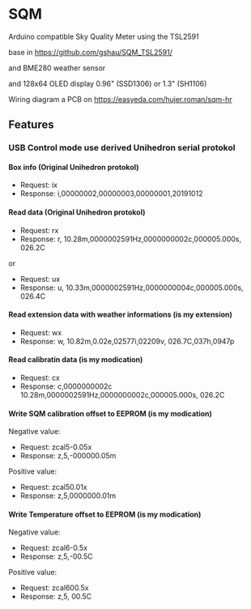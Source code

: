 # SQM
Arduino compatible Sky Quality Meter using the TSL2591
   
  base in https://github.com/gshau/SQM_TSL2591/
 
  and BME280 weather sensor 
  
  and 128x64 OLED display 0.96" (SSD1306) or 1.3" (SH1106)

  Wiring diagram a PCB  on   https://easyeda.com/hujer.roman/sqm-hr


## Features

### USB Control mode use derived Unihedron serial protokol

#### Box info (Original Unihedron protokol)
* Request: ix 
* Response:  i,00000002,00000003,00000001,20191012

#### Read data  (Original Unihedron protokol)
* Request: rx  
* Response: r, 10.28m,0000002591Hz,0000000002c,000005.000s, 026.2C

or
 
* Request: ux  
* Response: u, 10.33m,0000002591Hz,0000000004c,000005.000s, 026.4C

#### Read extension data with weather informations (is my extension)

* Request: wx  
* Response: w, 10.82m,0.02e,02577i,02209v, 026.7C,037h,0947p

#### Read calibratin data  (is my modication)

* Request: cx  
* Response: c,0000000002c 10.28m,0000002591Hz,0000000002c,000005.000s, 026.2C
 
#### Write SQM calibration offset to EEPROM (is my modication)
Negative value: 
* Request:  zcal5-0.05x
* Response: z,5,-000000.05m

Positive value:  
* Request:  zcal50.01x
* Response: z,5,0000000.01m 

#### Write Temperature offset to EEPROM (is my modication)
Negative value: 
* Request:  zcal6-0.5x
* Response: z,5,-00.5C 

Positive value:  
* Request:  zcal600.5x
* Response: z,5, 00.5C 

